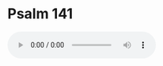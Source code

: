 # Psalm 141

<audio controls>
  <source src="https://openbible.com/audio/hays/BSB_19_Psa_141_H.mp3" type="audio/mp3" />
  <a href="https://openbible.com/audio/hays/BSB_19_Psa_141_H.mp3" download="https://openbible.com/audio/hays/BSB_19_Psa_141_H.mp3">Download MP3 audio</a>.
</audio>

<!--@include: @/bible/translations/bsb/19_psa/verses/141.md-->
